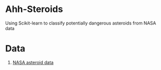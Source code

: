 # Ahh-Steroids
Using Scikit-learn to classify potentially dangerous asteroids from NASA data

# Data

1. [NASA asteroid data](nasa.csv)
